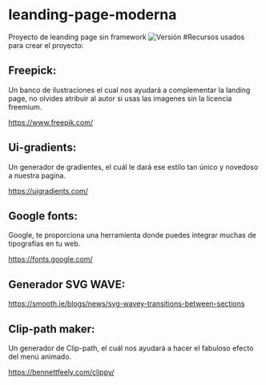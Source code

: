 # leanding-page-moderna
Proyecto de leanding page sin framework
![Versión ](https://github.com/devjaime/leanding-page-moderna/blob/master/documentacion/loandig-page-moderna.gif)
#Recursos usados para crear el proyecto:
## Freepick:

Un banco de ilustraciones el cual nos ayudará a complementar la landing page, no olvides atribuir al autor si usas las imagenes sin la licencia freemium.

https://www.freepik.com/

## Ui-gradients:

Un generador de gradientes, el cuál le dará ese estilo tan único y novedoso a nuestra pagina.

https://uigradients.com/

## Google fonts:

Google, te proporciona una herramienta donde puedes integrar muchas de tipografías en tu web.

https://fonts.google.com/

## Generador SVG WAVE:

https://smooth.ie/blogs/news/svg-wavey-transitions-between-sections

## Clip-path maker:

Un generador de Clip-path, el cuál nos ayudará a hacer el fabuloso efecto del menú animado.

https://bennettfeely.com/clippy/